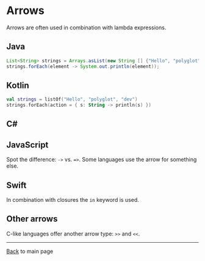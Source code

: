 # Arrows

Arrows are often used in combination with lambda expressions.

## Java

```java
List<String> strings = Arrays.asList(new String [] {"Hello", "polyglot", "dev"});
strings.forEach(element -> System.out.println(element));
```

## Kotlin

```kotlin
val strings = listOf("Hello", "polyglot", "dev")
strings.forEach(action = { s: String -> println(s) })
```

## C#

## JavaScript

Spot the difference: `->` vs. `=>`. Some languages use the arrow for something else.

## Swift

In combination with closures the `in` keyword is used.

## Other arrows

C-like languages offer another arrow type: `>>` and `<<`.

---
[Back](README.md) to main page